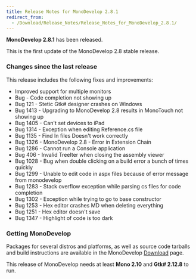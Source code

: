 ```yaml
---
title: Release Notes for MonoDevelop 2.8.1
redirect_from:
  - /Download/Release_Notes/Release_Notes_for_MonoDevelop_2.8.1/
---
```


**MonoDevelop 2.8.1** has been released.

This is the first update of the MonoDevelop 2.8 stable release. 

### Changes since the last release

This release includes the following fixes and improvements:

-   Improved support for multiple monitors
-   Bug - Code completion not showing up
-   Bug 121 - Stetic Gtk# designer crashes on Windows
-   Bug 1413 - Upgrading to MonoDevelop 2.8 results in MonoTouch not showing up
-   Bug 1405 - Can't set devices to iPad
-   Bug 1314 - Exception when editing Reference.cs file
-   Bug 1135 - Find In files Doesn't work correctly
-   Bug 1326 - MonoDevelop 2.8 - Error in Extension Chain
-   Bug 1286 - Cannot run a Console application
-   Bug 406 - Invalid TreeIter when closing the assembly viewer
-   Bug 1028 - Bug when double clicking on a build error a bunch of times quickly
-   Bug 1299 - Unable to edit code in aspx files because of error message from monodevelop
-   Bug 1283 - Stack overflow exception while parsing cs files for code completion
-   Bug 1302 - Exception while trying to go to base constructor
-   Bug 1253 - Hex editor crashes MD when deleting everything
-   Bug 1251 - Hex editor doesn't save
-   Bug 1347 - Highlight of code is too dark

### Getting MonoDevelop

Packages for several distros and platforms, as well as source code tarballs and build instructions are available in the MonoDevelop [Download](/download/) page.

This release of MonoDevelop needs at least **Mono 2.10** and **Gtk# 2.12.8** to run.
